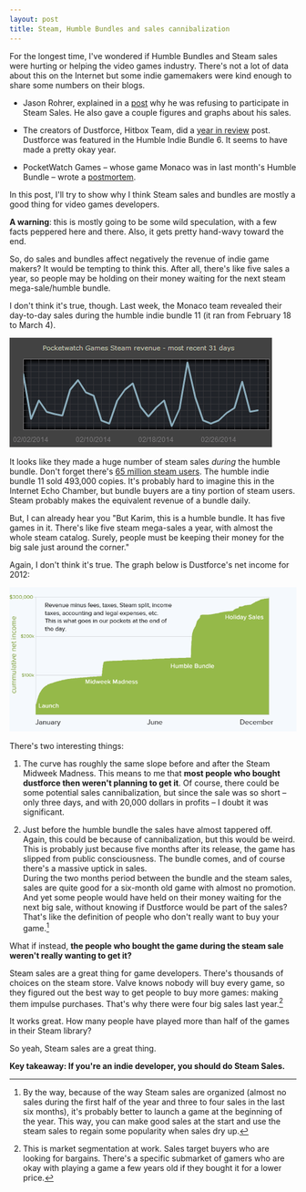 ```yaml
---
layout: post
title: Steam, Humble Bundles and sales cannibalization
---
```


For the longest time, I've wondered if Humble Bundles and Steam sales were hurting or helping the video games industry. 
There's not a lot of data about this on the Internet but some indie gamemakers were kind enough to share some numbers on their blogs.


- Jason Rohrer, explained in a [post](http://thecastledoctrine.net/seedBlogs.php?action=display_post&post_id=jasonrohrer_1389812989_0&show_author=1&show_date=1) why he was refusing to participate in Steam Sales. He also gave a couple figures and graphs about his sales.

- The creators of Dustforce, Hitbox Team, did a [year in review](http://hitboxteam.com/dustforce-sales-figures) post. Dustforce was featured in the Humble Indie Bundle 6. It seems to have made a pretty okay year.

- PocketWatch Games &ndash; whose game Monaco was in last month's Humble Bundle &ndash; wrote a [postmortem](http://blog.pocketwatchgames.com/post/78594124321/humble-bundle-post-mortem-750k-monacos-sold).

In this post, I'll try to show why I think Steam sales and bundles are mostly a good thing for video games developers.

**A warning**: this is mostly going to be some wild speculation, with a few facts peppered here and there. Also, it gets pretty hand-wavy toward the end.

<!-- more -->

So, do sales and bundles affect negatively the revenue of indie game makers? It would be tempting to think this. After all, there's like five sales a year, so people may be holding on their money waiting for the next steam mega-sale/humble bundle.

I don't think it's true, though. Last week, the Monaco team revealed their day-to-day sales during the humble indie bundle 11 (it ran from February 18 to March 4).

![monaco sales](images/steam_bundles/monaco_sales.png)

It looks like they made a huge number of steam sales *during* the humble bundle. Don't forget there's [65 million steam users](http://store.steampowered.com/news/12396/). The humble indie bundle 11 sold 493,000 copies. It's probably hard to imagine this in the Internet Echo Chamber, but bundle buyers are a tiny portion of steam users. Steam probably makes the equivalent revenue of a bundle daily.

But, I can already hear you "But Karim, this is a humble bundle. It has five games in it. There's like five steam mega-sales a year, with almost the whole steam catalog. Surely, people must be keeping their money for the big sale just around the corner."

Again, I don't think it's true. The graph below is Dustforce's net income for 2012:

![dustforce net income](images/steam_bundles/dustforce_net_income.png)

There's two interesting things: 

1. The curve has roughly the same slope before and after the Steam Midweek Madness. This means to me that **most people who bought dustforce then weren't planning to get it**. Of course, there could be some potential sales cannibalization, but since the sale was so short &ndash; only three days, and with 20,000 dollars in profits &ndash; I doubt it was significant.

2. Just before the humble bundle the sales have almost tappered off. Again, this could be because of cannibalization, but this would be weird. This is probably just because five months after its release, the game has slipped from public consciousness. The bundle comes, and of course there's a massive uptick in sales. <br>During the two months period between the bundle and the steam sales, sales are quite good for a six-month old game with almost no promotion. And yet some people would have held on their money waiting for the next big sale, without knowing if Dustforce would be part of the sales? That's like the definition of people who don't really want to buy your game.[^2]

What if instead, **the people who bought the game during the steam sale weren't really wanting to get it?**

Steam sales are a great thing for game developers. There's thousands of choices on the steam store. Valve knows nobody will buy every game, so they figured out the best way to get people to buy more games: making them impulse purchases. That's why there were four big sales last year.[^segmentation]

It works great. How many people have played more than half of the games in their Steam library?

So yeah, Steam sales are a great thing.

**Key takeaway: If you're an indie developer, you should do Steam Sales.**


[^2]: By the way, because of the way Steam sales are organized (almost no sales during the first half of the year and three to four sales in the last six months), it's probably better to launch a game at the beginning of the year. This way, you can make good sales at the start and use the steam sales to regain some popularity when sales dry up. 


[^segmentation]: This is market segmentation at work. Sales target buyers who are looking for bargains. There's a specific submarket of gamers who are okay with playing a game a few years old if they bought it for a lower price.
